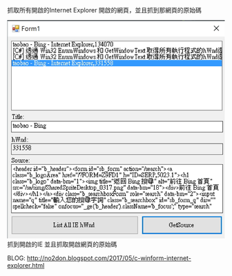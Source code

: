 抓取所有開啟的Internet Explorer 開啟的網頁，並且抓到那網頁的原始碼

![alt 預覽](https://github.com/donma/GetHwndAndGetSourceFromIE/blob/master/sample.jpg?raw=true)
抓到開啟的IE 並且抓取開啟網頁的原始碼

BLOG:
http://no2don.blogspot.com/2017/05/c-winform-internet-explorer.html
